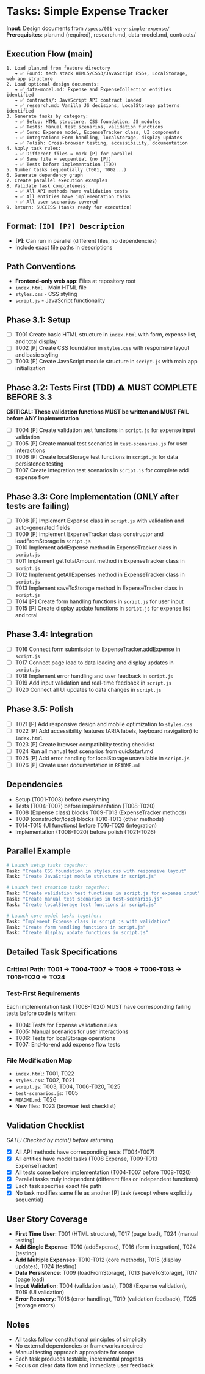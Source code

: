 # Tasks: Simple Expense Tracker

**Input**: Design documents from `/specs/001-very-simple-expense/`
**Prerequisites**: plan.md (required), research.md, data-model.md, contracts/

## Execution Flow (main)
```
1. Load plan.md from feature directory
   → ✅ Found: tech stack HTML5/CSS3/JavaScript ES6+, LocalStorage, web app structure
2. Load optional design documents:
   → ✅ data-model.md: Expense and ExpenseCollection entities identified
   → ✅ contracts/: JavaScript API contract loaded
   → ✅ research.md: Vanilla JS decisions, LocalStorage patterns identified
3. Generate tasks by category:
   → ✅ Setup: HTML structure, CSS foundation, JS modules
   → ✅ Tests: Manual test scenarios, validation functions
   → ✅ Core: Expense model, ExpenseTracker class, UI components
   → ✅ Integration: Form handling, localStorage, display updates
   → ✅ Polish: Cross-browser testing, accessibility, documentation
4. Apply task rules:
   → ✅ Different files = mark [P] for parallel
   → ✅ Same file = sequential (no [P])
   → ✅ Tests before implementation (TDD)
5. Number tasks sequentially (T001, T002...)
6. Generate dependency graph
7. Create parallel execution examples
8. Validate task completeness:
   → ✅ All API methods have validation tests
   → ✅ All entities have implementation tasks
   → ✅ All user scenarios covered
9. Return: SUCCESS (tasks ready for execution)
```

## Format: `[ID] [P?] Description`
- **[P]**: Can run in parallel (different files, no dependencies)
- Include exact file paths in descriptions

## Path Conventions
- **Frontend-only web app**: Files at repository root
- `index.html` - Main HTML file
- `styles.css` - CSS styling
- `script.js` - JavaScript functionality

## Phase 3.1: Setup
- [ ] T001 Create basic HTML structure in `index.html` with form, expense list, and total display
- [ ] T002 [P] Create CSS foundation in `styles.css` with responsive layout and basic styling
- [ ] T003 [P] Create JavaScript module structure in `script.js` with main app initialization

## Phase 3.2: Tests First (TDD) ⚠️ MUST COMPLETE BEFORE 3.3
**CRITICAL: These validation functions MUST be written and MUST FAIL before ANY implementation**
- [ ] T004 [P] Create validation test functions in `script.js` for expense input validation
- [ ] T005 [P] Create manual test scenarios in `test-scenarios.js` for user interactions
- [ ] T006 [P] Create localStorage test functions in `script.js` for data persistence testing
- [ ] T007 Create integration test scenarios in `script.js` for complete add expense flow

## Phase 3.3: Core Implementation (ONLY after tests are failing)
- [ ] T008 [P] Implement Expense class in `script.js` with validation and auto-generated fields
- [ ] T009 [P] Implement ExpenseTracker class constructor and loadFromStorage in `script.js`
- [ ] T010 Implement addExpense method in ExpenseTracker class in `script.js`
- [ ] T011 Implement getTotalAmount method in ExpenseTracker class in `script.js`
- [ ] T012 Implement getAllExpenses method in ExpenseTracker class in `script.js`
- [ ] T013 Implement saveToStorage method in ExpenseTracker class in `script.js`
- [ ] T014 [P] Create form handling functions in `script.js` for user input
- [ ] T015 [P] Create display update functions in `script.js` for expense list and total

## Phase 3.4: Integration
- [ ] T016 Connect form submission to ExpenseTracker.addExpense in `script.js`
- [ ] T017 Connect page load to data loading and display updates in `script.js`
- [ ] T018 Implement error handling and user feedback in `script.js`
- [ ] T019 Add input validation and real-time feedback in `script.js`
- [ ] T020 Connect all UI updates to data changes in `script.js`

## Phase 3.5: Polish
- [ ] T021 [P] Add responsive design and mobile optimization to `styles.css`
- [ ] T022 [P] Add accessibility features (ARIA labels, keyboard navigation) to `index.html`
- [ ] T023 [P] Create browser compatibility testing checklist
- [ ] T024 Run all manual test scenarios from quickstart.md
- [ ] T025 [P] Add error handling for localStorage unavailable in `script.js`
- [ ] T026 [P] Create user documentation in `README.md`

## Dependencies
- Setup (T001-T003) before everything
- Tests (T004-T007) before implementation (T008-T020)
- T008 (Expense class) blocks T009-T013 (ExpenseTracker methods)
- T009 (constructor/load) blocks T010-T013 (other methods)
- T014-T015 (UI functions) before T016-T020 (integration)
- Implementation (T008-T020) before polish (T021-T026)

## Parallel Example
```bash
# Launch setup tasks together:
Task: "Create CSS foundation in styles.css with responsive layout"
Task: "Create JavaScript module structure in script.js"

# Launch test creation tasks together:
Task: "Create validation test functions in script.js for expense input"
Task: "Create manual test scenarios in test-scenarios.js"
Task: "Create localStorage test functions in script.js"

# Launch core model tasks together:
Task: "Implement Expense class in script.js with validation"
Task: "Create form handling functions in script.js"
Task: "Create display update functions in script.js"
```

## Detailed Task Specifications

### Critical Path: T001 → T004-T007 → T008 → T009-T013 → T016-T020 → T024

### Test-First Requirements
Each implementation task (T008-T020) MUST have corresponding failing tests before code is written:
- T004: Tests for Expense validation rules
- T005: Manual scenarios for user interactions  
- T006: Tests for localStorage operations
- T007: End-to-end add expense flow tests

### File Modification Map
- `index.html`: T001, T022
- `styles.css`: T002, T021
- `script.js`: T003, T004, T006-T020, T025
- `test-scenarios.js`: T005
- `README.md`: T026
- New files: T023 (browser test checklist)

## Validation Checklist
*GATE: Checked by main() before returning*

- [x] All API methods have corresponding tests (T004-T007)
- [x] All entities have model tasks (T008 Expense, T009-T013 ExpenseTracker)
- [x] All tests come before implementation (T004-T007 before T008-T020)
- [x] Parallel tasks truly independent (different files or independent functions)
- [x] Each task specifies exact file path
- [x] No task modifies same file as another [P] task (except where explicitly sequential)

## User Story Coverage
- **First Time User**: T001 (HTML structure), T017 (page load), T024 (manual testing)
- **Add Single Expense**: T010 (addExpense), T016 (form integration), T024 (testing)
- **Add Multiple Expenses**: T010-T012 (core methods), T015 (display updates), T024 (testing)
- **Data Persistence**: T009 (loadFromStorage), T013 (saveToStorage), T017 (page load)
- **Input Validation**: T004 (validation tests), T008 (Expense validation), T019 (UI validation)
- **Error Recovery**: T018 (error handling), T019 (validation feedback), T025 (storage errors)

## Notes
- All tasks follow constitutional principles of simplicity
- No external dependencies or frameworks required
- Manual testing approach appropriate for scope
- Each task produces testable, incremental progress
- Focus on clear data flow and immediate user feedback
